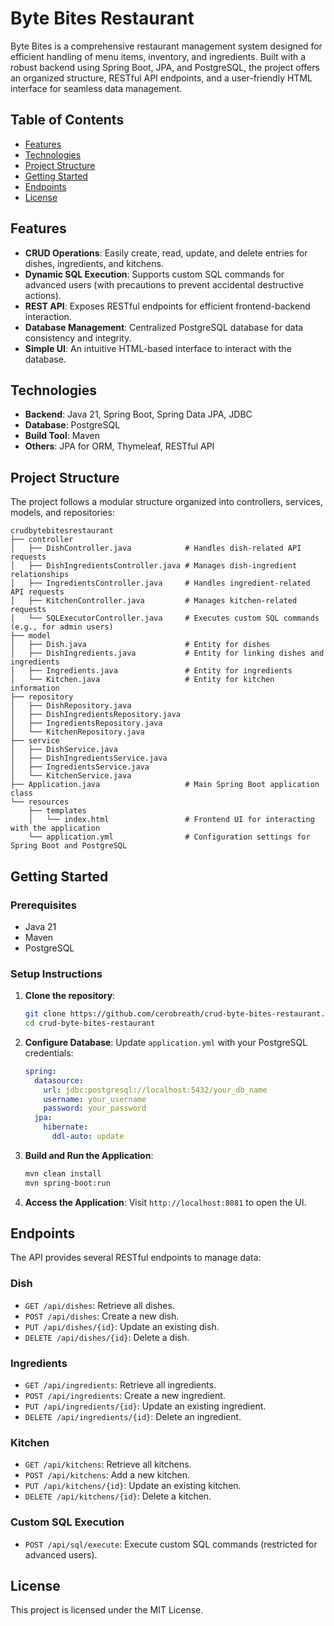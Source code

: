 # Byte Bites Restaurant

Byte Bites is a comprehensive restaurant management system designed for efficient handling of menu items, inventory, and ingredients. Built with a robust backend using Spring Boot, JPA, and PostgreSQL, the project offers an organized structure, RESTful API endpoints, and a user-friendly HTML interface for seamless data management.

## Table of Contents
- [Features](#features)
- [Technologies](#technologies)
- [Project Structure](#project-structure)
- [Getting Started](#getting-started)
- [Endpoints](#endpoints)
- [License](#license)

## Features
- **CRUD Operations**: Easily create, read, update, and delete entries for dishes, ingredients, and kitchens.
- **Dynamic SQL Execution**: Supports custom SQL commands for advanced users (with precautions to prevent accidental destructive actions).
- **REST API**: Exposes RESTful endpoints for efficient frontend-backend interaction.
- **Database Management**: Centralized PostgreSQL database for data consistency and integrity.
- **Simple UI**: An intuitive HTML-based interface to interact with the database.

## Technologies
- **Backend**: Java 21, Spring Boot, Spring Data JPA, JDBC
- **Database**: PostgreSQL
- **Build Tool**: Maven
- **Others**: JPA for ORM, Thymeleaf, RESTful API

## Project Structure
The project follows a modular structure organized into controllers, services, models, and repositories:

```
crudbytebitesrestaurant
├── controller
│   ├── DishController.java            # Handles dish-related API requests
│   ├── DishIngredientsController.java # Manages dish-ingredient relationships
│   ├── IngredientsController.java     # Handles ingredient-related API requests
│   ├── KitchenController.java         # Manages kitchen-related requests
│   └── SQLExecutorController.java     # Executes custom SQL commands (e.g., for admin users)
├── model
│   ├── Dish.java                      # Entity for dishes
│   ├── DishIngredients.java           # Entity for linking dishes and ingredients
│   ├── Ingredients.java               # Entity for ingredients
│   └── Kitchen.java                   # Entity for kitchen information
├── repository
│   ├── DishRepository.java
│   ├── DishIngredientsRepository.java
│   ├── IngredientsRepository.java
│   └── KitchenRepository.java
├── service
│   ├── DishService.java
│   ├── DishIngredientsService.java
│   ├── IngredientsService.java
│   └── KitchenService.java
├── Application.java                   # Main Spring Boot application class
└── resources
    ├── templates
    │   └── index.html                 # Frontend UI for interacting with the application
    └── application.yml                # Configuration settings for Spring Boot and PostgreSQL
```

## Getting Started

### Prerequisites
- Java 21
- Maven
- PostgreSQL

### Setup Instructions
1. **Clone the repository**:
   ```bash
   git clone https://github.com/cerobreath/crud-byte-bites-restaurant.git
   cd crud-byte-bites-restaurant
   ```

2. **Configure Database**:
   Update `application.yml` with your PostgreSQL credentials:
   ```yaml
   spring:
     datasource:
       url: jdbc:postgresql://localhost:5432/your_db_name
       username: your_username
       password: your_password
     jpa:
       hibernate:
         ddl-auto: update
   ```

3. **Build and Run the Application**:
   ```bash
   mvn clean install
   mvn spring-boot:run
   ```

4. **Access the Application**:
   Visit `http://localhost:8081` to open the UI.

## Endpoints

The API provides several RESTful endpoints to manage data:

### Dish
- `GET /api/dishes`: Retrieve all dishes.
- `POST /api/dishes`: Create a new dish.
- `PUT /api/dishes/{id}`: Update an existing dish.
- `DELETE /api/dishes/{id}`: Delete a dish.

### Ingredients
- `GET /api/ingredients`: Retrieve all ingredients.
- `POST /api/ingredients`: Create a new ingredient.
- `PUT /api/ingredients/{id}`: Update an existing ingredient.
- `DELETE /api/ingredients/{id}`: Delete an ingredient.

### Kitchen
- `GET /api/kitchens`: Retrieve all kitchens.
- `POST /api/kitchens`: Add a new kitchen.
- `PUT /api/kitchens/{id}`: Update an existing kitchen.
- `DELETE /api/kitchens/{id}`: Delete a kitchen.

### Custom SQL Execution
- `POST /api/sql/execute`: Execute custom SQL commands (restricted for advanced users).

## License
This project is licensed under the MIT License.

